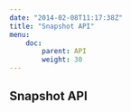 ```yaml
---
date: "2014-02-08T11:17:38Z"
title: "Snapshot API"
menu:
    doc:
        parent: API
        weight: 30
---
```


Snapshot API
------------